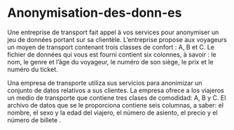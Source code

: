 # Anonymisation-des-donn-es

Une entreprise de transport fait appel à vos services pour anonymiser un jeu de données portant sur sa clientèle. L’entreprise propose aux voyageurs un moyen de transport contenant trois classes de confort : A, B et C. Le fichier de données qui vous est fourni contient six colonnes, à savoir : le nom, le genre et l’âge du voyageur, le numéro de son siège, le prix et le numéro du ticket.

Una empresa de transporte utiliza sus servicios para anonimizar un conjunto de datos relativos a sus clientes. La empresa ofrece a los viajeros un medio de transporte que contiene tres clases de comodidad: A, B y C. El archivo de datos que se le proporciona contiene seis columnas, a saber: el nombre, el sexo y la edad del viajero, el número de asiento, el precio y el número de billete .


